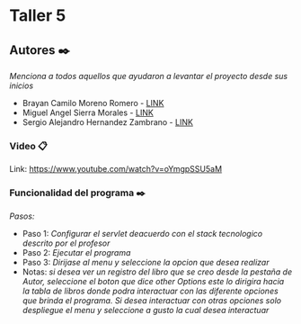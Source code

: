 # Taller 5

## Autores ✒️

_Menciona a todos aquellos que ayudaron a levantar el proyecto desde sus inicios_

- Brayan Camilo Moreno Romero - [LINK](https://github.com/bmorenor)
- Miguel Angel Sierra Morales - [LINK](https://github.com/MICKISS)
- Sergio Alejandro Hernandez Zambrano - [LINK](https://github.com/Sergio-mix)

### Video 📋

Link: https://www.youtube.com/watch?v=oYmgpSSU5aM

### Funcionalidad del programa ✒️

_Pasos:_
- Paso 1:
_Configurar el servlet deacuerdo con el stack tecnologico descrito por el profesor_
- Paso 2:
 _Ejecutar el programa_
 - Paso 3:
 _Dirijase al menu y seleccione la opcion que desea realizar_
  - Notas:
 _si desea ver un registro del libro que se creo desde la pestaña de Autor, seleccione el boton que dice other Options este lo dirigira hacia la tabla de libros
 donde podra interactuar con las diferente opciones que brinda el programa.
Si desea interactuar con otras opciones solo despliegue el menu y seleccione a gusto la cual desea interactuar_


